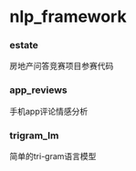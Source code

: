# nlp_framework
### estate
房地产问答竞赛项目参赛代码

### app_reviews
手机app评论情感分析

### trigram_lm
简单的tri-gram语言模型


